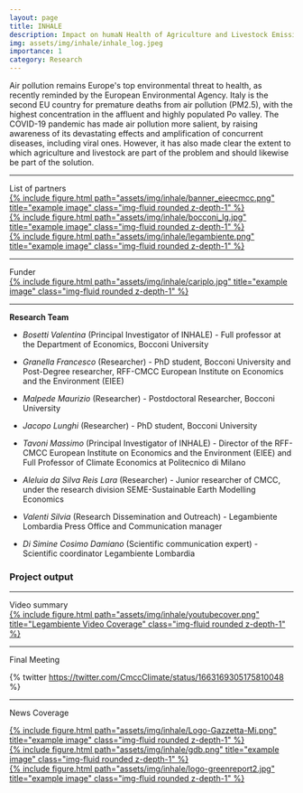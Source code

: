 ```yaml
---
layout: page
title: INHALE
description: Impact on humaN Health of Agriculture and Livestock Emissions
img: assets/img/inhale/inhale_log.jpeg
importance: 1
category: Research
---
```


Air pollution remains Europe's top environmental threat to health, as recently reminded by the European Environmental Agency. Italy is the second EU country for premature deaths from air pollution (PM2.5), with the highest concentration in the affluent and highly populated Po valley. The COVID-19 pandemic has made air pollution more salient, by raising awareness of its devastating effects and amplification of concurrent diseases, including viral ones.
However, it has also made clear the extent to which agriculture and livestock are part of the problem and should likewise be part of the solution.

---


<div class="caption">
    List of partners
</div>
<div class="row">
    <div class="col-sm mt-3 mt-md-0">
      <a href="https://www.cmcc.it/projects/inhale-impact-on-human-health-of-agriculture-and-livestock-emissions">{% include figure.html path="assets/img/inhale/banner_eieecmcc.png" title="example image" class="img-fluid rounded z-depth-1" %}</a>
    </div>
    <div class="col-sm mt-3 mt-md-0">
        <a href="https://green.unibocconi.eu/research/research-areas/environment-and-climate-change/inhale">{% include figure.html path="assets/img/inhale/bocconi_lg.jpg" title="example image" class="img-fluid rounded z-depth-1" %}</a>
    </div>
    <div class="col-sm mt-3 mt-md-0">
        <a href="https://www.legambientelombardia.it/inhale-impatto-delle-emissioni-di-agricoltura-e-allevamenti-intensivi-sulla-salute-umana/">{% include figure.html path="assets/img/inhale/legambiente.png" title="example image" class="img-fluid rounded z-depth-1" %}</a>
    </div>
</div>

---

<div class="caption">
    Funder
</div>
<div class="row">
    <div class="col-sm mt-3 mt-md-0">
        <a href="https://www.fondazionecariplo.it/it/index.html">{% include figure.html path="assets/img/inhale/cariplo.jpg" title="example image" class="img-fluid rounded z-depth-1" %}</a>
    </div>
</div>

 ---

<strong> Research Team </strong>


- *Bosetti Valentina* (Principal Investigator of INHALE) - Full professor at the Department of Economics, Bocconi University

- *Granella Francesco* (Researcher) - PhD student, Bocconi University and Post-Degree researcher, RFF-CMCC European Institute on Economics and the Environment (EIEE)

- *Malpede Maurizio* (Researcher) - Postdoctoral Researcher, Bocconi University

- *Jacopo Lunghi* (Researcher) - PhD student, Bocconi University

- *Tavoni Massimo* (Principal Investigator of INHALE) - Director of the RFF-CMCC European Institute on Economics and the Environment (EIEE) and Full Professor of Climate Economics at Politecnico di Milano

- *Aleluia da Silva Reis Lara* (Researcher) - Junior researcher of CMCC, under the research division SEME-Sustainable Earth Modelling Economics

- *Valenti Silvia* (Research Dissemination and Outreach) - Legambiente Lombardia Press Office and Communication manager

- *Di Simine Cosimo Damiano* (Scientific communication expert) - Scientific coordinator Legambiente Lombardia

### Project output
---


<div class="caption">
     Video summary
</div>
<div class="row">
    <div class="col-sm mt-3 mt-md-0">
        <a href="https://www.youtube.com/watch?v=GnoRWVq91rc">{% include figure.html path="assets/img/inhale/youtubecover.png" title="Legambiente Video Coverage" class="img-fluid rounded z-depth-1" %}</a>
    </div>
</div>

---
Final Meeting

{% twitter https://twitter.com/CmccClimate/status/1663169305175810048 %}

---
News Coverage

<div class="row">
    <div class="col-sm mt-3 mt-md-0">
      <a href="https://www.cmcc.it/projects/inhale-impact-on-human-health-of-agriculture-and-livestock-emissions">{% include figure.html path="assets/img/inhale/Logo-Gazzetta-Mi.png" title="example image" class="img-fluid rounded z-depth-1" %}</a>
    </div>
    <div class="col-sm mt-3 mt-md-0">
        <a href="https://green.unibocconi.eu/research/research-areas/environment-and-climate-change/inhale">{% include figure.html path="assets/img/inhale/gdb.png" title="example image" class="img-fluid rounded z-depth-1" %}</a>
    </div>
    <div class="col-sm mt-3 mt-md-0">
        <a href="https://www.legambientelombardia.it/inhale-impatto-delle-emissioni-di-agricoltura-e-allevamenti-intensivi-sulla-salute-umana/">{% include figure.html path="assets/img/inhale/logo-greenreport2.jpg" title="example image" class="img-fluid rounded z-depth-1" %}</a>
    </div>
</div>
